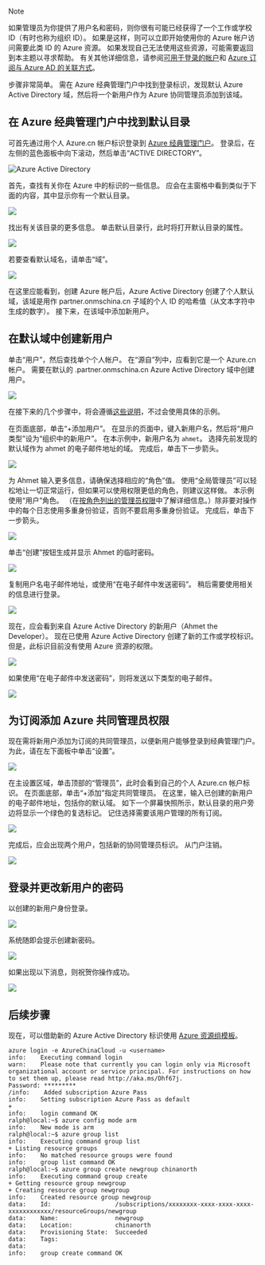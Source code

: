 <br>

> [!NOTE]
> 如果管理员为你提供了用户名和密码，则你很有可能已经获得了一个工作或学校 ID（有时也称为组织 ID）。 如果是这样，则可以立即开始使用你的 Azure 帐户访问需要此类 ID 的 Azure 资源。 如果发现自己无法使用这些资源，可能需要返回到本主题以寻求帮助。 有关其他详细信息，请参阅[可用于登录的帐户](https://msdn.microsoft.com/library/azure/dn629581.aspx#BKMK_SignInAccounts)和 [Azure 订阅与 Azure AD 的关联方式](https://msdn.microsoft.com/library/azure/dn629581.aspx#BKMK_SubRelationToDir)。
> 
> 

步骤非常简单。 需在 Azure 经典管理门户中找到登录标识，发现默认 Azure Active Directory 域，然后将一个新用户作为 Azure 协同管理员添加到该域。

## <a name="locate-your-default-directory-in-the-azure-classic-management-portal"></a>在 Azure 经典管理门户中找到默认目录
可首先通过用个人 Azure.cn 帐户标识登录到 [Azure 经典管理门户](https://manage.windowsazure.cn)。 登录后，在左侧的蓝色面板中向下滚动，然后单击“ACTIVE DIRECTORY”。

![Azure Active Directory](./media/virtual-machines-common-create-aad-work-id/azureactivedirectorywidget.png)

首先，查找有关你在 Azure 中的标识的一些信息。 应会在主窗格中看到类似于下面的内容，其中显示你有一个默认目录。

![](./media/virtual-machines-common-create-aad-work-id/defaultaadlisting.png)

找出有关该目录的更多信息。 单击默认目录行，此时将打开默认目录的属性。  

![](./media/virtual-machines-common-create-aad-work-id/defaultdirectorypage.png)

若要查看默认域名，请单击“域”。

![](./media/virtual-machines-common-create-aad-work-id/domainclicktoseeyourdefaultdomain.png)

在这里应能看到，创建 Azure 帐户后，Azure Active Directory 创建了个人默认域，该域是用作 partner.onmschina.cn 子域的个人 ID 的哈希值（从文本字符中生成的数字）。 接下来，在该域中添加新用户。

## <a name="creating-a-new-user-in-the-default-domain"></a>在默认域中创建新用户
单击“用户”，然后查找单个个人帐户。 在“源自”列中，应看到它是一个 Azure.cn 帐户。 需要在默认的 .partner.onmschina.cn Azure Active Directory 域中创建用户。

![](./media/virtual-machines-common-create-aad-work-id/defaultdirectoryuserslisting.png)

在接下来的几个步骤中，将会遵循[这些说明](https://technet.microsoft.com/library/hh967632.aspx#BKMK_1)，不过会使用具体的示例。

在页面底部，单击“+添加用户”。 在显示的页面中，键入新用户名，然后将“用户类型”设为“组织中的新用户”。 在本示例中，新用户名为 `ahmet`。 选择先前发现的默认域作为 ahmet 的电子邮件地址的域。 完成后，单击下一步箭头。

![](./media/virtual-machines-common-create-aad-work-id/addingauserwithdirectorydropdown.png)

为 Ahmet 输入更多信息，请确保选择相应的“角色”值。 使用“全局管理员”可以轻松地让一切正常运行，但如果可以使用权限更低的角色，则建议这样做。 本示例使用“用户”角色。 （在[按角色列出的管理员权限](https://msdn.microsoft.com/library/azure/dn468213.aspx#BKMK_1)中了解详细信息。）除非要对操作中的每个日志使用多重身份验证，否则不要启用多重身份验证。 完成后，单击下一步箭头。

![](./media/virtual-machines-common-create-aad-work-id/userprofileuseradmin.png)

单击“创建”按钮生成并显示 Ahmet 的临时密码。

![](./media/virtual-machines-common-create-aad-work-id/gettemporarypasswordforuser.png)

复制用户名电子邮件地址，或使用“在电子邮件中发送密码”。 稍后需要使用相关的信息进行登录。

![](./media/virtual-machines-common-create-aad-work-id/receivedtemporarypassworddialog.png)

现在，应会看到来自 Azure Active Directory 的新用户（Ahmet the Developer）。 现在已使用 Azure Active Directory 创建了新的工作或学校标识。 但是，此标识目前没有使用 Azure 资源的权限。

![](./media/virtual-machines-common-create-aad-work-id/defaultdirectoryusersaftercreate.png)

如果使用“在电子邮件中发送密码”，则将发送以下类型的电子邮件。

![](./media/virtual-machines-common-create-aad-work-id/emailreceivedfromnewusercreation.png)

## <a name="adding-azure-co-administrator-rights-for-subscriptions"></a>为订阅添加 Azure 共同管理员权限
现在需将新用户添加为订阅的共同管理员，以便新用户能够登录到经典管理门户。 为此，请在左下面板中单击“设置”。

![](./media/virtual-machines-common-create-aad-work-id/thesettingswidget.png)

在主设置区域，单击顶部的“管理员”，此时会看到自己的个人 Azure.cn 帐户标识。 在页面底部，单击“+添加”指定共同管理员。 在这里，输入已创建的新用户的电子邮件地址，包括你的默认域。 如下一个屏幕快照所示，默认目录的用户旁边将显示一个绿色的复选标记。 记住选择需要该用户管理的所有订阅。

![](./media/virtual-machines-common-create-aad-work-id/addingnewuserascoadmin.png)

完成后，应会出现两个用户，包括新的协同管理员标识。 从门户注销。

![](./media/virtual-machines-common-create-aad-work-id/newuseraddedascoadministrator.png)

## <a name="logging-in-and-changing-the-new-users-password"></a>登录并更改新用户的密码
以创建的新用户身份登录。

![](./media/virtual-machines-common-create-aad-work-id/signinginwithnewuser.png)

系统随即会提示创建新密码。

![](./media/virtual-machines-common-create-aad-work-id/mustupdateyourpassword.png)

如果出现以下消息，则祝贺你操作成功。

![](./media/virtual-machines-common-create-aad-work-id/successtourdialog.png)

## <a name="next-steps"></a>后续步骤
现在，可以借助新的 Azure Active Directory 标识使用 [Azure 资源组模板](../articles/xplat-cli-azure-resource-manager.md)。

    azure login -e AzureChinaCloud -u <username>
    info:    Executing command login
    warn:    Please note that currently you can login only via Microsoft organizational account or service principal. For instructions on how to set them up, please read http://aka.ms/Dhf67j.
    Password: *********
    /info:    Added subscription Azure Pass
    info:    Setting subscription Azure Pass as default
    +
    info:    login command OK
    ralph@local:~$ azure config mode arm
    info:    New mode is arm
    ralph@local:~$ azure group list
    info:    Executing command group list
    + Listing resource groups
    info:    No matched resource groups were found
    info:    group list command OK
    ralph@local:~$ azure group create newgroup chinanorth
    info:    Executing command group create
    + Getting resource group newgroup
    + Creating resource group newgroup
    info:    Created resource group newgroup
    data:    Id:                  /subscriptions/xxxxxxxx-xxxx-xxxx-xxxx-xxxxxxxxxxxx/resourceGroups/newgroup
    data:    Name:                newgroup
    data:    Location:            chinanorth
    data:    Provisioning State:  Succeeded
    data:    Tags:
    data:
    info:    group create command OK
